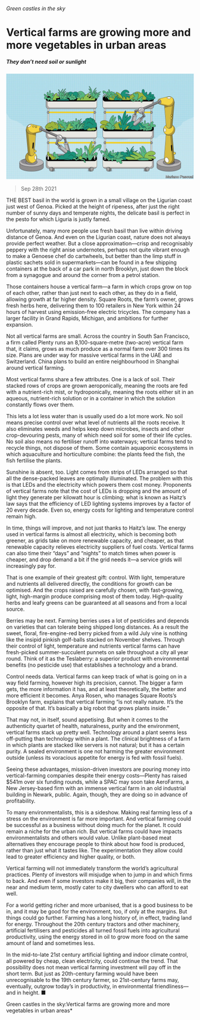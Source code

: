 ###### Green castles in the sky

# Vertical farms are growing more and more vegetables in urban areas 

##### They don’t need soil or sunlight 

![image](images/20211002_tqd005.jpg) 

> Sep 28th 2021 

THE BEST basil in the world is grown in a small village on the Ligurian coast just west of Genoa. Picked at the height of ripeness, after just the right number of sunny days and temperate nights, the delicate basil is perfect in the pesto for which Liguria is justly famed.

Unfortunately, many more people use fresh basil than live within driving distance of Genoa. And even on the Ligurian coast, nature does not always provide perfect weather. But a close approximation—crisp and recognisably peppery with the right anise undernotes, perhaps not quite vibrant enough to make a Genoese chef do cartwheels, but better than the limp stuff in plastic sachets sold in supermarkets—can be found in a few shipping containers at the back of a car park in north Brooklyn, just down the block from a synagogue and around the corner from a petrol station.


Those containers house a vertical farm—a farm in which crops grow on top of each other, rather than just next to each other, as they do in a field, allowing growth at far higher density. Square Roots, the farm’s owner, grows fresh herbs here, delivering them to 100 retailers in New York within 24 hours of harvest using emission-free electric tricycles. The company has a larger facility in Grand Rapids, Michigan, and ambitions for further expansion.

Not all vertical farms are small. Across the country in South San Francisco, a firm called Plenty runs an 8,100-square-metre (two-acre) vertical farm that, it claims, grows as much produce as a normal farm over 300 times its size. Plans are under way for massive vertical farms in the UAE and Switzerland. China plans to build an entire neighbourhood in Shanghai around vertical farming.

Most vertical farms share a few attributes. One is a lack of soil. Their stacked rows of crops are grown aeroponically, meaning the roots are fed with a nutrient-rich mist, or hydroponically, meaning the roots either sit in an aqueous, nutrient-rich solution or in a container in which the solution constantly flows over them.

This lets a lot less water than is usually used do a lot more work. No soil means precise control over what level of nutrients all the roots receive. It also eliminates weeds and helps keep down microbes, insects and other crop-devouring pests, many of which need soil for some of their life cycles. No soil also means no fertiliser runoff into waterways; vertical farms tend to recycle things, not dispose of them. Some contain aquaponic ecosystems in which aquaculture and horticulture combine: the plants feed the fish, the fish fertilise the plants.

Sunshine is absent, too. Light comes from strips of LEDs arranged so that all the dense-packed leaves are optimally illuminated. The problem with this is that LEDs and the electricity which powers them cost money. Proponents of vertical farms note that the cost of LEDs is dropping and the amount of light they generate per kilowatt hour is climbing; what is known as Haitz’s law says that the efficiency of LED lighting systems improves by a factor of 20 every decade. Even so, energy costs for lighting and temperature control remain high.

In time, things will improve, and not just thanks to Haitz’s law. The energy used in vertical farms is almost all electricity, which is becoming both greener, as grids take on more renewable capacity, and cheaper, as that renewable capacity relieves electricity suppliers of fuel costs. Vertical farms can also time their “days” and “nights” to match times when power is cheaper, and drop demand a bit if the grid needs it—a service grids will increasingly pay for.

That is one example of their greatest gift: control. With light, temperature and nutrients all delivered directly, the conditions for growth can be optimised. And the crops raised are carefully chosen, with fast-growing, light, high-margin produce comprising most of them today. High-quality herbs and leafy greens can be guaranteed at all seasons and from a local source.

Berries may be next. Farming berries uses a lot of pesticides and depends on varieties that can tolerate being shipped long distances. As a result the sweet, floral, fire-engine-red berry picked from a wild July vine is nothing like the insipid pinkish golf-balls stacked on November shelves. Through their control of light, temperature and nutrients vertical farms can have fresh-picked summer-succulent punnets on sale throughout a city all year round. Think of it as the Teslaberry: a superior product with environmental benefits (no pesticide use) that establishes a technology and a brand.

Control needs data. Vertical farms can keep track of what is going on in a way field farming, however high its precision, cannot. The bigger a farm gets, the more information it has, and at least theoretically, the better and more efficient it becomes. Anya Rosen, who manages Square Roots’s Brooklyn farm, explains that vertical farming “is not really nature. It’s the opposite of that. It’s basically a big robot that grows plants inside.”

That may not, in itself, sound appetising. But when it comes to the authenticity quartet of health, naturalness, purity and the environment, vertical farms stack up pretty well. Technology around a plant seems less off-putting than technology within a plant. The clinical brightness of a farm in which plants are stacked like servers is not natural; but it has a certain purity. A sealed environment is one not harming the greater environment outside (unless its voracious appetite for energy is fed with fossil fuels).

Seeing these advantages, mission-driven investors are pouring money into vertical-farming companies despite their energy costs—Plenty has raised $541m over six funding rounds, while a SPAC may soon take AeroFarms, a New Jersey-based firm with an immense vertical farm in an old industrial building in Newark, public. Again, though, they are doing so in advance of profitability.

To many environmentalists, this is a sideshow. Making real farming less of a stress on the environment is far more important. And vertical farming could be successful as a business without doing much for the planet. It could remain a niche for the urban rich. But vertical farms could have impacts environmentalists and others would value. Unlike plant-based meat alternatives they encourage people to think about how food is produced, rather than just what it tastes like. The experimentation they allow could lead to greater efficiency and higher quality, or both.

Vertical farming will not immediately transform the world’s agricultural practices. Plenty of investors will misjudge when to jump in and which firms to back. And even if some investors make it big, their companies will, in the near and medium term, mostly cater to city dwellers who can afford to eat well.

For a world getting richer and more urbanised, that is a good business to be in, and it may be good for the environment, too, if only at the margins. But things could go further. Farming has a long history of, in effect, trading land for energy. Throughout the 20th century tractors and other machinery, artificial fertilisers and pesticides all turned fossil fuels into agricultural productivity, using the energy stored in oil to grow more food on the same amount of land and sometimes less.

In the mid-to-late 21st century artificial lighting and indoor climate control, all powered by cheap, clean electricity, could continue the trend. That possibility does not mean vertical farming investment will pay off in the short term. But just as 20th-century farming would have been unrecognisable to the 19th century farmer, so 21st-century farms may, eventually, outgrow today’s in productivity, in environmental friendliness—and in height. ■






Green castles in the sky:Vertical farms are growing more and more vegetables in urban areas*


